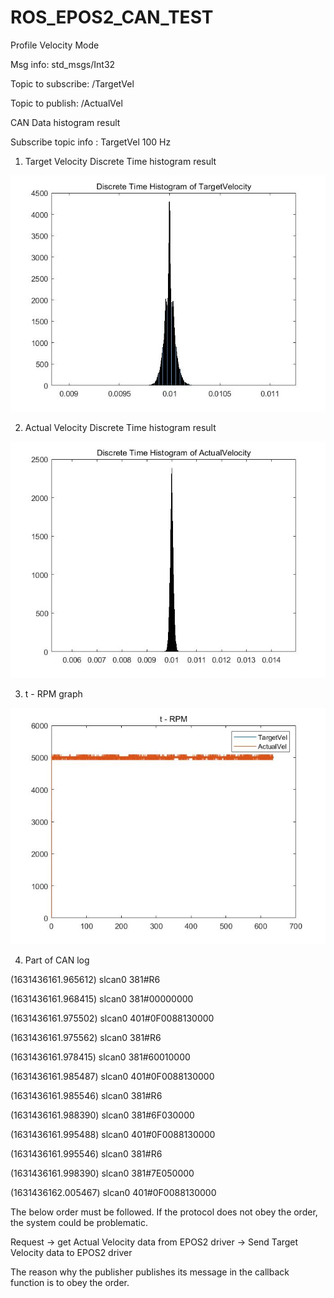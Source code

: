 # ROS_EPOS2_CAN_TEST
Profile Velocity Mode

Msg info: std_msgs/Int32

Topic to subscribe: /TargetVel

Topic to publish: /ActualVel

CAN Data histogram result

Subscribe topic info : TargetVel 100 Hz

1. Target Velocity Discrete Time histogram result
<img src="epos2_test/picture/histogram_TargetVel.jpg">

2. Actual Velocity Discrete Time histogram result
<img src="epos2_test/picture/histogram_ActualVel.jpg">

3. t - RPM graph
<img src="epos2_test/picture/t_RPM.jpg">

4. Part of CAN log

(1631436161.965612) slcan0 381#R6

(1631436161.968415) slcan0 381#00000000

(1631436161.975502) slcan0 401#0F0088130000

(1631436161.975562) slcan0 381#R6

(1631436161.978415) slcan0 381#60010000

(1631436161.985487) slcan0 401#0F0088130000

(1631436161.985546) slcan0 381#R6

(1631436161.988390) slcan0 381#6F030000

(1631436161.995488) slcan0 401#0F0088130000

(1631436161.995546) slcan0 381#R6

(1631436161.998390) slcan0 381#7E050000

(1631436162.005467) slcan0 401#0F0088130000

The below order must be followed. If the protocol does not obey the order, the system could be problematic.

Request -> get Actual Velocity data from EPOS2 driver -> Send Target Velocity data to EPOS2 driver

The reason why the publisher publishes its message in the callback function is to obey the order.
